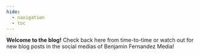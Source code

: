 ```yaml
---
hide:
  - navigation
  - toc
---
```


**Welcome to the blog!** Check back here from time-to-time or watch out for new blog posts in the social medias of Benjamin Fernandez Media!